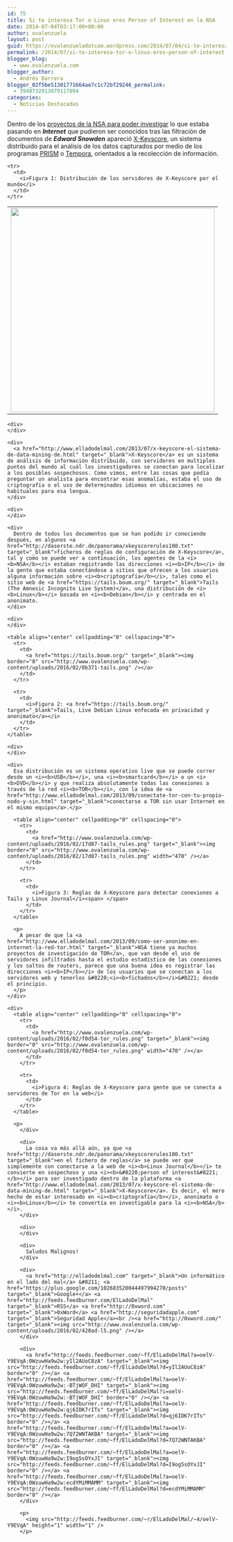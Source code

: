 ```yaml
---
id: 75
title: Si te interesa Tor o Linux eres Person of Interest en la NSA
date: 2014-07-04T03:17:00+00:00
author: ovalenzuela
layout: post
guid: https://ovalenzueladotcom.wordpress.com/2014/07/04/si-te-interesa-tor-o-linux-eres-person-of-interest-en-la-nsa
permalink: /2014/07/si-te-interesa-tor-o-linux-eres-person-of-interest-en-la-nsa.html
blogger_blog:
  - www.ovalenzuela.com
blogger_author:
  - Andrés Barrera
blogger_02f5be51301771664ae7c1c72bf29246_permalink:
  - 3948732013879117894
categories:
  - Noticias Destacadas
---
```

<div>
  Dentro de los <a href="http://www.elladodelmal.com/2013/09/0wn3d-o-como-la-nsa-mato-el-espiritu-de.html" target="_blank">proyectos de la NSA para poder investigar</a> lo que estaba pasando en <i><b>Internet</b></i> que pudieron ser conocidos tras las filtración de documentos de <i><b>Edward Snowden</b></i> apareció <a href="http://www.elladodelmal.com/2013/07/x-keyscore-el-sistema-de-data-mining-de.html" target="_blank">X-Keyscore</a>, un sistema distribuido para el análisis de los datos capturados por medio de los programas <a href="http://www.elladodelmal.com/2013/06/prism-fisa-y-el-usa-patriot-act.html" target="_blank">PRISM</a> o <a href="http://www.elladodelmal.com/2013/06/mastering-internet-y-la-operacion.html" target="_blank">Tempora</a>, orientados a la recolección de información.
</div>

<div>
  <table align="center" cellpadding="0" cellspacing="0">
    <tr>
      <td>
        <a href="http://www.elladodelmal.com/2013/07/x-keyscore-el-sistema-de-data-mining-de.html" target="_blank"><img border="0" src="http://www.ovalenzuela.com/wp-content/uploads/2016/02/2b7d3-xkeyscore_2.png" width="470" /></a>
      </td>
    </tr>
    
    <tr>
      <td>
        <i>Figura 1: Distribución de los servidores de X-Keyscore por el mundo</i>
      </td>
    </tr>
  </table>
  
  <p>
    </div> 
    
    <div>
    </div>
    
    <div>
      <a href="http://www.elladodelmal.com/2013/07/x-keyscore-el-sistema-de-data-mining-de.html" target="_blank">X-Keyscore</a> es un sistema de análisis de información distribuido, con servidores en multiples puntos del mundo al cuál los investigadores se conectan para localizar a los posibles sospechosos. Como vimos, entre las cosas que podía preguntar un analista para encontrar esas anomalías, estaba el uso de criptografía o el uso de determinados idiomas en ubicaciones no habituales para esa lengua.
    </div>
    
    <div>
    </div>
    
    <div>
      Dentro de todos los documentos que se han podido ir conociendo después, en algunos <a href="http://daserste.ndr.de/panorama/xkeyscorerules100.txt" target="_blank">ficheros de reglas de configuración de X-Keyscore</a>, tal y como se puede ver a continuación, los agentes de la <i><b>NSA</b></i> estaban registrando las direcciones <i><b>IP</b></i> de la gente que estaba conectándose a sitios que ofrecen a los usuarios alguna información sobre <i><b>criptografía</b></i>, tales como el sitio web de <a href="https://tails.boum.org/" target="_blank">Tails (The Amnesic Incognito Live System)</a>, una distribución de <i><b>Linux</b></i> basada en <i><b>Debian</b></i> y centrada en el anonimato.
    </div>
    
    <div>
    </div>
    
    <table align="center" cellpadding="0" cellspacing="0">
      <tr>
        <td>
          <a href="https://tails.boum.org/" target="_blank"><img border="0" src="http://www.ovalenzuela.com/wp-content/uploads/2016/02/0b371-tails.png" /></a>
        </td>
      </tr>
      
      <tr>
        <td>
          <i>Figura 2: <a href="https://tails.boum.org/" target="_blank">Tails, Live Debian Linux enfocada en privacidad y anonimato</a></i>
        </td>
      </tr>
    </table>
    
    <div>
    </div>
    
    <div>
      Esa distribución es un sistema operativo live que se puede correr desde un <i><b>USB</b></i>, una <i><b>smartcard</b></i> o un <i><b>DVD</b></i> y que realiza absolutamente todas las conexiones a través de la red <i><b>TOR</b></i>, con la idea de <a href="http://www.elladodelmal.com/2013/09/conectate-tor-con-tu-propio-nodo-y-sin.html" target="_blank">conectarse a TOR sin usar Internet en el mismo equipo</a>.</p> 
      
      <table align="center" cellpadding="0" cellspacing="0">
        <tr>
          <td>
            <a href="http://www.ovalenzuela.com/wp-content/uploads/2016/02/17d87-tails_rules.png" target="_blank"><img border="0" src="http://www.ovalenzuela.com/wp-content/uploads/2016/02/17d87-tails_rules.png" width="470" /></a>
          </td>
        </tr>
        
        <tr>
          <td>
            <i>Figura 3: Reglas de X-Keyscore para detectar conexiones a Tails y Linux Journal</i><span> </span>
          </td>
        </tr>
      </table>
      
      <p>
        A pesar de que la <a href="http://www.elladodelmal.com/2013/09/como-ser-anonimo-en-internet-la-red-tor.html" target="_blank">NSA tiene ya muchos proyectos de investigación de TOR</a>, que van desde el uso de servidores infiltrados hasta el estudio estadístico de las conexiones y los saltos de routers, parece que una buena idea es registrar las direcciones <i><b>IP</b></i> de los usuarios que se conectan a los servidores web y tenerlos &#8220;<i><b>fichados</b></i>&#8221; desde el principio.
      </p>
    </div>
    
    <div>
      <table align="center" cellpadding="0" cellspacing="0">
        <tr>
          <td>
            <a href="http://www.ovalenzuela.com/wp-content/uploads/2016/02/f0d54-tor_rules.png" target="_blank"><img border="0" src="http://www.ovalenzuela.com/wp-content/uploads/2016/02/f0d54-tor_rules.png" width="470" /></a>
          </td>
        </tr>
        
        <tr>
          <td>
            <i>Figura 4: Reglas de X-Keyscore para gente que se conecta a servidores de Tor en la web</i>
          </td>
        </tr>
      </table>
      
      <p>
        </div> 
        
        <div>
          La cosa va más allá aún, ya que <a href="http://daserste.ndr.de/panorama/xkeyscorerules100.txt" target="_blank">en el fichero de reglas</a> se puede ver que simplemente con conectarse a la web de <i><b>Linux Journal</b></i> te convierte en sospechoso y una <i><b>&#8220;person of interest&#8221;</b></i> para ser investigado dentro de la plataforma <a href="http://www.elladodelmal.com/2013/07/x-keyscore-el-sistema-de-data-mining-de.html" target="_blank">X-Keyscore</a>. Es decir, el mero hecho de estar interesado en <i><b>criptografía</b></i>, anonimato o <i><b>Linux</b></i> te convertía en investigable para la <i><b>NSA</b></i>.
        </div>
        
        <div>
        </div>
        
        <div>
          Saludos Malignos!
        </div>
        
        <div>
          <a href="http://elladodelmal.com" target="_blank">Un informático en el lado del mal</a> &#8211; <a href="https://plus.google.com/102683520044497994270/posts" target="_blank">Google+</a> <a href="http://feeds.feedburner.com/ElLadoDelMal" target="_blank">RSS</a> <a href="http://0xword.com" target="_blank">0xWord</a> <a href="http://seguridadapple.com" target="_blank">Seguridad Apple</a><br /><a href="http://0xword.com/" target="_blank"><img src="http://www.ovalenzuela.com/wp-content/uploads/2016/02/420ad-l5.png" /></a>
        </div>
        
        <div>
          <a href="http://feeds.feedburner.com/~ff/ElLadoDelMal?a=oelV-Y9EVqA:0WzuwHa9w2w:yIl2AUoC8zA" target="_blank"><img src="http://feeds.feedburner.com/~ff/ElLadoDelMal?d=yIl2AUoC8zA" border="0" /></a> <a href="http://feeds.feedburner.com/~ff/ElLadoDelMal?a=oelV-Y9EVqA:0WzuwHa9w2w:-BTjWOF_DHI" target="_blank"><img src="http://feeds.feedburner.com/~ff/ElLadoDelMal?i=oelV-Y9EVqA:0WzuwHa9w2w:-BTjWOF_DHI" border="0" /></a> <a href="http://feeds.feedburner.com/~ff/ElLadoDelMal?a=oelV-Y9EVqA:0WzuwHa9w2w:qj6IDK7rITs" target="_blank"><img src="http://feeds.feedburner.com/~ff/ElLadoDelMal?d=qj6IDK7rITs" border="0" /></a> <a href="http://feeds.feedburner.com/~ff/ElLadoDelMal?a=oelV-Y9EVqA:0WzuwHa9w2w:7Q72WNTAKBA" target="_blank"><img src="http://feeds.feedburner.com/~ff/ElLadoDelMal?d=7Q72WNTAKBA" border="0" /></a> <a href="http://feeds.feedburner.com/~ff/ElLadoDelMal?a=oelV-Y9EVqA:0WzuwHa9w2w:I9og5sOYxJI" target="_blank"><img src="http://feeds.feedburner.com/~ff/ElLadoDelMal?d=I9og5sOYxJI" border="0" /></a> <a href="http://feeds.feedburner.com/~ff/ElLadoDelMal?a=oelV-Y9EVqA:0WzuwHa9w2w:ecdYMiMMAMM" target="_blank"><img src="http://feeds.feedburner.com/~ff/ElLadoDelMal?d=ecdYMiMMAMM" border="0" /></a>
        </div>
        
        <p>
          <img src="http://feeds.feedburner.com/~r/ElLadoDelMal/~4/oelV-Y9EVqA" height="1" width="1" />
        </p>
